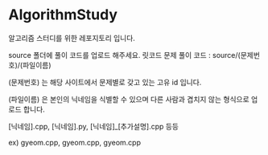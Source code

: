 # AlgorithmStudy

알고리즘 스터디를 위한 레포지토리 입니다.

source 폴더에 풀이 코드를 업로드 해주세요. 릿코드 문제 풀이 코드 : source/(문제번호)/(파일이름)

(문제번호) 는 해당 사이트에서 문제별로 갖고 있는 고유 id 입니다.

(파일이름) 은 본인의 닉네임을 식별할 수 있으며 다른 사람과 겹치지 않는 형식으로 업로드 합니다.

[닉네임].cpp, [닉네임].py, [닉네임]_[추가설명].cpp 등등

ex) gyeom.cpp, gyeom.cpp, gyeom.cpp
